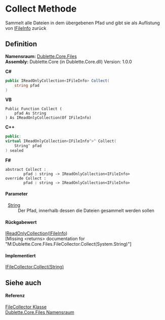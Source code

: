 # Collect Methode


Sammelt alle Dateien in dem übergebenen Pfad und gibt sie als Auflistung von <a href="d9482989-6c54-4f59-09d2-458b695230c7">IFileInfo</a> zurück



## Definition
**Namensraum:** <a href="dbbda016-df98-cade-8718-28c8366c591c">Dublette.Core.Files</a>  
**Assembly:** Dublette.Core (in Dublette.Core.dll) Version: 1.0.0

**C#**
``` C#
public IReadOnlyCollection<IFileInfo> Collect(
	string pfad
)
```
**VB**
``` VB
Public Function Collect ( 
	pfad As String
) As IReadOnlyCollection(Of IFileInfo)
```
**C++**
``` C++
public:
virtual IReadOnlyCollection<IFileInfo^>^ Collect(
	String^ pfad
) sealed
```
**F#**
``` F#
abstract Collect : 
        pfad : string -> IReadOnlyCollection<IFileInfo> 
override Collect : 
        pfad : string -> IReadOnlyCollection<IFileInfo> 
```



#### Parameter
<dl><dt>  <a href="https://learn.microsoft.com/dotnet/api/system.string" target="_blank" rel="noopener noreferrer">String</a></dt><dd>Der Pfad, innerhalb dessen die Dateien gesammelt werden sollen</dd></dl>

#### Rückgabewert
<a href="https://learn.microsoft.com/dotnet/api/system.collections.generic.ireadonlycollection-1" target="_blank" rel="noopener noreferrer">IReadOnlyCollection</a>(<a href="d9482989-6c54-4f59-09d2-458b695230c7">IFileInfo</a>)  
\[Missing &lt;returns&gt; documentation for "M:Dublette.Core.Files.FileCollector.Collect(System.String)"\]

#### Implementiert
<a href="76c5f4df-d971-6f1b-2c3e-8e6e986972cd">IFileCollector.Collect(String)</a>  


## Siehe auch


#### Referenz
<a href="c207d21d-feba-f603-1f1b-d29640b94377">FileCollector Klasse</a>  
<a href="dbbda016-df98-cade-8718-28c8366c591c">Dublette.Core.Files Namensraum</a>  
